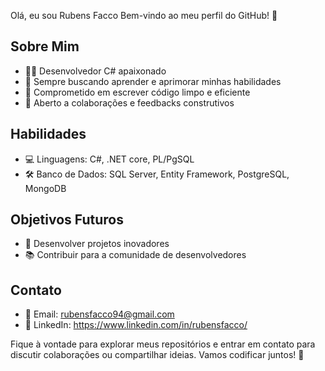 Olá, eu sou Rubens Facco
Bem-vindo ao meu perfil do GitHub! 👋

## Sobre Mim
* 👨‍💻 Desenvolvedor C# apaixonado
* 🌱 Sempre buscando aprender e aprimorar minhas habilidades
* 🚀 Comprometido em escrever código limpo e eficiente
* 🤝 Aberto a colaborações e feedbacks construtivos

## Habilidades
* 💻 Linguagens: C#, .NET core, PL/PgSQL
* 🛠️ Banco de Dados: SQL Server, Entity Framework, PostgreSQL, MongoDB

## Objetivos Futuros
* 🚀 Desenvolver projetos inovadores
* 📚 Contribuir para a comunidade de desenvolvedores

## Contato
* 📧 Email: rubensfacco94@gmail.com
* 💼 LinkedIn: https://www.linkedin.com/in/rubensfacco/

Fique à vontade para explorar meus repositórios e entrar em contato para discutir colaborações ou compartilhar ideias. Vamos codificar juntos! 🚀

